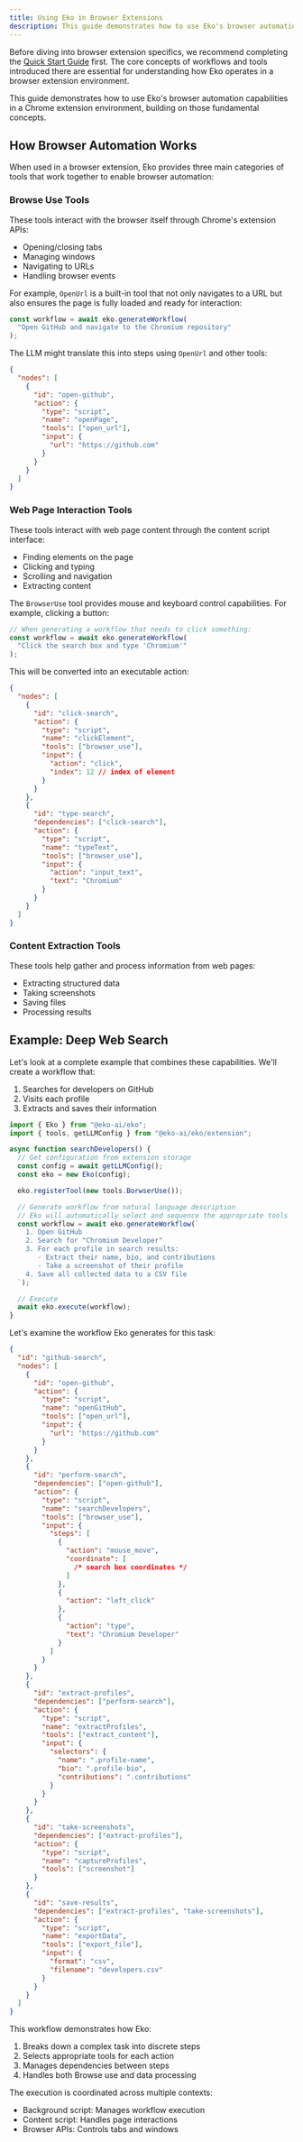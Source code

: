 ```yaml
---
title: Using Eko in Browser Extensions
description: This guide demonstrates how to use Eko's browser automation capabilities in a Chrome extension environment, building on those fundamental concepts.
---
```


Before diving into browser extension specifics, we recommend completing the [Quick Start Guide](quickstart) first. The core concepts of workflows and tools introduced there are essential for understanding how Eko operates in a browser extension environment.

This guide demonstrates how to use Eko's browser automation capabilities in a Chrome extension environment, building on those fundamental concepts.

## How Browser Automation Works

When used in a browser extension, Eko provides three main categories of tools that work together to enable browser automation:

### Browse Use Tools

These tools interact with the browser itself through Chrome's extension APIs:

- Opening/closing tabs
- Managing windows
- Navigating to URLs
- Handling browser events

For example, `OpenUrl` is a built-in tool that not only navigates to a URL but also ensures the page is fully loaded and ready for interaction:

```typescript
const workflow = await eko.generateWorkflow(
  "Open GitHub and navigate to the Chromium repository"
);
```

The LLM might translate this into steps using `OpenUrl` and other tools:

```json
{
  "nodes": [
    {
      "id": "open-github",
      "action": {
        "type": "script",
        "name": "openPage",
        "tools": ["open_url"],
        "input": {
          "url": "https://github.com"
        }
      }
    }
  ]
}
```

### Web Page Interaction Tools

These tools interact with web page content through the content script interface:

- Finding elements on the page
- Clicking and typing
- Scrolling and navigation
- Extracting content

The `BrowserUse` tool provides mouse and keyboard control capabilities. For example, clicking a button:

```typescript
// When generating a workflow that needs to click something:
const workflow = await eko.generateWorkflow(
  "Click the search box and type 'Chromium'"
);
```

This will be converted into an executable action:

```json
{
  "nodes": [
    {
      "id": "click-search",
      "action": {
        "type": "script",
        "name": "clickElement",
        "tools": ["browser_use"],
        "input": {
          "action": "click",
          "index": 12 // index of element
        }
      }
    },
    {
      "id": "type-search",
      "dependencies": ["click-search"],
      "action": {
        "type": "script",
        "name": "typeText",
        "tools": ["browser_use"],
        "input": {
          "action": "input_text",
          "text": "Chromium"
        }
      }
    }
  ]
}
```

### Content Extraction Tools

These tools help gather and process information from web pages:

- Extracting structured data
- Taking screenshots
- Saving files
- Processing results

## Example: Deep Web Search

Let's look at a complete example that combines these capabilities. We'll create a workflow that:

1. Searches for developers on GitHub
2. Visits each profile
3. Extracts and saves their information

```typescript
import { Eko } from "@eko-ai/eko";
import { tools, getLLMConfig } from "@eko-ai/eko/extension";

async function searchDevelopers() {
  // Get configuration from extension storage
  const config = await getLLMConfig();
  const eko = new Eko(config);

  eko.registerTool(new tools.BorwserUse());

  // Generate workflow from natural language description
  // Eko will automatically select and sequence the appropriate tools
  const workflow = await eko.generateWorkflow(`
    1. Open GitHub
    2. Search for "Chromium Developer"
    3. For each profile in search results:
       - Extract their name, bio, and contributions
       - Take a screenshot of their profile
    4. Save all collected data to a CSV file
  `);

  // Execute
  await eko.execute(workflow);
}
```

Let's examine the workflow Eko generates for this task:

```json
{
  "id": "github-search",
  "nodes": [
    {
      "id": "open-github",
      "action": {
        "type": "script",
        "name": "openGitHub",
        "tools": ["open_url"],
        "input": {
          "url": "https://github.com"
        }
      }
    },
    {
      "id": "perform-search",
      "dependencies": ["open-github"],
      "action": {
        "type": "script",
        "name": "searchDevelopers",
        "tools": ["browser_use"],
        "input": {
          "steps": [
            {
              "action": "mouse_move",
              "coordinate": [
                /* search box coordinates */
              ]
            },
            {
              "action": "left_click"
            },
            {
              "action": "type",
              "text": "Chromium Developer"
            }
          ]
        }
      }
    },
    {
      "id": "extract-profiles",
      "dependencies": ["perform-search"],
      "action": {
        "type": "script",
        "name": "extractProfiles",
        "tools": ["extract_content"],
        "input": {
          "selectors": {
            "name": ".profile-name",
            "bio": ".profile-bio",
            "contributions": ".contributions"
          }
        }
      }
    },
    {
      "id": "take-screenshots",
      "dependencies": ["extract-profiles"],
      "action": {
        "type": "script",
        "name": "captureProfiles",
        "tools": ["screenshot"]
      }
    },
    {
      "id": "save-results",
      "dependencies": ["extract-profiles", "take-screenshots"],
      "action": {
        "type": "script",
        "name": "exportData",
        "tools": ["export_file"],
        "input": {
          "format": "csv",
          "filename": "developers.csv"
        }
      }
    }
  ]
}
```

This workflow demonstrates how Eko:

1. Breaks down a complex task into discrete steps
2. Selects appropriate tools for each action
3. Manages dependencies between steps
4. Handles both Browse use and data processing

The execution is coordinated across multiple contexts:

- Background script: Manages workflow execution
- Content script: Handles page interactions
- Browser APIs: Controls tabs and windows
